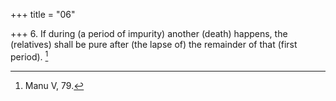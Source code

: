 +++
title = "06"

+++
6. If during (a period of impurity) another (death) happens, the (relatives) shall be pure after (the lapse of) the remainder of that (first period). [^4] 


[^4]:  Manu V, 79.
